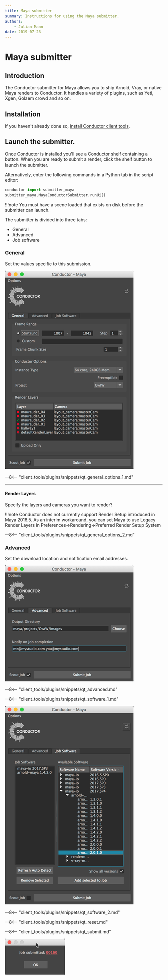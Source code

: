 ```yaml
---
title: Maya submitter
summary: Instructions for using the Maya submitter.
authors:
    - Julian Mann
date: 2019-07-23
---
```


# Maya submitter

## Introduction

The Conductor submitter for Maya allows you to ship Arnold, Vray, or native Maya renders to Conductor. It handles a variety of plugins, such as Yeti, Xgen, Golaem crowd and so on.

## Installation

If you haven't already done so, [install Conductor client tools](../install.md). 

## Launch the submitter.
Once Conductor is installed you'll see a Conductor shelf containing a button. When you are ready to submit a render, click the shelf button to launch the submitter.

Alternatively, enter the following commands in a Python tab in the script editor:

```python
conductor import submitter_maya
submitter_maya.MayaConductorSubmitter.runUi()
```

!!!note
    You must have a scene loaded that exists on disk before the submitter can launch.

The submitter is divided into three tabs:

* General
* Advanced
* Job software

### General

Set the values specific to this submission.

![general][general]
 
--8<-- "client_tools/plugins/snippets/qt_general_options_1.md"

---
#### Render Layers
Specify the layers and cameras you want to render?

!!!note
    Conductor does not currently support Render Setup introduced in Maya 2016.5. As an interim workaround, you can set Maya to use Legacy Render Layers in Preferences->Rendering->Preferred Render Setup System

--8<-- "client_tools/plugins/snippets/qt_general_options_2.md"

### Advanced

Set the download location and notification email addresses.

![advanced][advanced]
 
--8<-- "client_tools/plugins/snippets/qt_advanced.md"
 
--8<-- "client_tools/plugins/snippets/qt_software_1.md"

![job][job]
   
--8<-- "client_tools/plugins/snippets/qt_software_2.md"

--8<-- "client_tools/plugins/snippets/qt_reset.md"

--8<-- "client_tools/plugins/snippets/qt_submit.md"

![submitted][submitted]

[general]: ../../image/maya/general.png
[advanced]: ../../image/maya/advanced.png
[job]: ../../image/maya/job.png
[submitted]: ../../image/maya/submitted.png
 